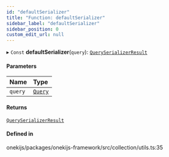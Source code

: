 ```yaml
---
id: "defaultSerializer"
title: "Function: defaultSerializer"
sidebar_label: "defaultSerializer"
sidebar_position: 0
custom_edit_url: null
---
```


▸ `Const` **defaultSerializer**(`query`): [`QuerySerializerResult`](../types/QuerySerializerResult.md)

#### Parameters

| Name | Type |
| :------ | :------ |
| `query` | [`Query`](../interfaces/Query.md) |

#### Returns

[`QuerySerializerResult`](../types/QuerySerializerResult.md)

#### Defined in

onekijs/packages/onekijs-framework/src/collection/utils.ts:35
